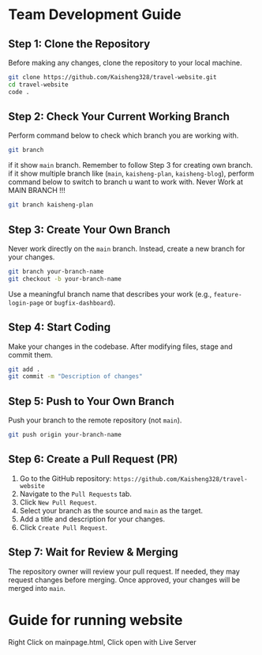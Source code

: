 # Team Development Guide

## Step 1: Clone the Repository
Before making any changes, clone the repository to your local machine.
```bash
git clone https://github.com/Kaisheng328/travel-website.git
cd travel-website
code .
```
## Step 2: Check Your Current Working Branch
Perform command below to check which branch you are working with.
```bash
git branch
```
if it show `main` branch. Remember to follow Step 3 for creating own branch.
if it show multiple branch like  (`main`, `kaisheng-plan`, `kaisheng-blog`), perform command below to switch to branch u want to work with. Never Work at MAIN BRANCH !!!
```bash
git branch kaisheng-plan
```

## Step 3: Create Your Own Branch
Never work directly on the `main` branch. Instead, create a new branch for your changes.
```bash
git branch your-branch-name
git checkout -b your-branch-name
```
Use a meaningful branch name that describes your work (e.g., `feature-login-page` or `bugfix-dashboard`).

## Step 4: Start Coding
Make your changes in the codebase. After modifying files, stage and commit them.
```bash
git add .
git commit -m "Description of changes"
```

## Step 5: Push to Your Own Branch
Push your branch to the remote repository (not `main`).
```bash
git push origin your-branch-name
```

## Step 6: Create a Pull Request (PR)
1. Go to the GitHub repository: `https://github.com/Kaisheng328/travel-website`
2. Navigate to the `Pull Requests` tab.
3. Click `New Pull Request`.
4. Select your branch as the source and `main` as the target.
5. Add a title and description for your changes.
6. Click `Create Pull Request`.

## Step 7: Wait for Review & Merging
The repository owner will review your pull request. If needed, they may request changes before merging. Once approved, your changes will be merged into `main`.

# Guide for running website
Right Click on mainpage.html, Click open with Live Server


